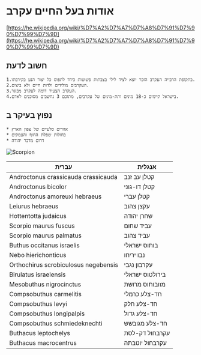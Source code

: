 # אודות בעל החיים עקרב
[https://he.wikipedia.org/wiki/%D7%A2%D7%A7%D7%A8%D7%91%D7%90%D7%99%D7%9D](https://he.wikipedia.org/wiki/%D7%A2%D7%A7%D7%A8%D7%91%D7%90%D7%99%D7%9D)
## חשוב לדעת
	1.בתקופת הרבייה העקרב הזכר יוצא לציד לילי בצבתות פשוטות כידד לתפוס כל יצור הנע בקירבתו.
	2.העקרבים מולידים ולדות חיים ולא ביצים.
	3.העקרב הצעיר דומה לעקרב מבוגר.
	4.בישראל קיימים כ-18 מינים ותת-מינים של עקרבים, מתוכם 3 נחשבים מסוכנים לאדם.
## נפוץ בעיקר ב
	* אזורים סלעיים של צפון הארץ
	* בחולות שפלת החוף והעמקים
	* דרום מדבר יהודה

![Scorpion](/images/Giant_forest_scorpion.png)

עברית | אנגלית
------------ | -------------
Androctonus crassicauda crassicauda | קטלן עב זנב
Androctonus bicolor | קטלן דו-גוני
Androctonus amoreuxi hebraeus | קטלן עברי
Leiurus hebraeus | עקצן צהוב
Hottentotta judaicus | שחרן יהודה
Scorpio maurus fuscus | עביד שחום
Scorpio maurus palmatus | עביד צהוב
Buthus occitanus israelis | בותוס ישראלי
Nebo hierichonticus | נבו יריחו
Orthochirus scrobiculosus negebensis | עקרבון נגבי
Birulatus israelensis | בירולטוס ישראלי
Mesobuthus nigrocinctus | מזובותוס מרושת
Compsobuthus carmelitis | חד-צלע כרמלי
Compsobuthus levyi | חד-צלע חלק
Compsobuthus longipalpis | חד-צלע גדול
Compsobuthus schmiedeknechti | חד-צלע מגובשש
Buthacus leptochelys | עקרבחול דק-לסת
Buthacus macrocentrus | עקרבחול יוטבתה